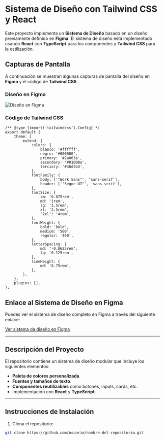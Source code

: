 # Sistema de Diseño con Tailwind CSS y React

Este proyecto implementa un **Sistema de Diseño** basado en un diseño previamente definido en **Figma**. El sistema de diseño está implementado usando **React** con **TypeScript** para los componentes y **Tailwind CSS** para la estilización.

## Capturas de Pantalla

A continuación se muestran algunas capturas de pantalla del diseño en **Figma** y el código de **Tailwind CSS**:

### Diseño en Figma
![Diseño en Figma](docs/images/figma.png)

### Código de Tailwind CSS
````
/** @type {import('tailwindcss').Config} */
export default {
    theme: {
        extend: {
            colors: {
                blanco: '#ffffff',
                negro: '#000000',
                primary: '#2a003a',
                secondary: '#01008a',
                terciary: '#46d5b3',
            },
            fontFamily: {
                body: ['"Work Sans"', 'sans-serif'],
                header: ['"Segoe UI"', 'sans-serif'],
            },
            fontSize: {
                sm: '0.875rem',
                md: '1rem',
                lg: '1.5rem',
                xl: '2.5rem',
                '2xl': '4rem',
            },
            fontWeight: {
                bold: 'bold',
                medium: '500',
                regular: '400',
            },
            letterSpacing: {
                md: '-0.0625rem',
                lg: '0.125rem',
            },
            lineHeight: {
                md: '8.75rem',
            },
        },
    },
    plugins: [],
};
````
## Enlace al Sistema de Diseño en Figma

Puedes ver el sistema de diseño completo en Figma a través del siguiente enlace:

[Ver sistema de diseño en Figma](ENLACE_A_TU_FIGMA)

---

## Descripción del Proyecto

El repositorio contiene un sistema de diseño modular que incluye los siguientes elementos:

- **Paleta de colores personalizada**.
- **Fuentes y tamaños de texto**.
- **Componentes reutilizables** como botones, inputs, cards, etc.
- Implementación con **React** y **TypeScript**.

---

## Instrucciones de Instalación

1. Clona el repositorio:

```bash
git clone https://github.com/usuario/nombre-del-repositorio.git
